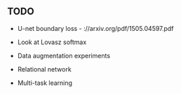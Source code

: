 ## TODO
* U-net boundary loss - ://arxiv.org/pdf/1505.04597.pdf
* Look at Lovasz softmax
* Data augmentation experiments

* Relational network
* Multi-task learning
